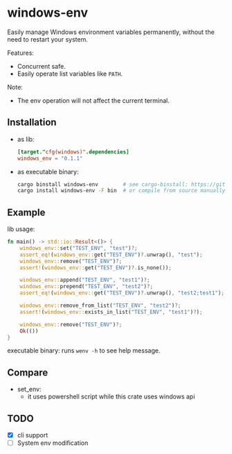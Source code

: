 # windows-env

Easily manage Windows environment variables permanently, without the need to restart your system.

Features:

- Concurrent safe.
- Easily operate list variables like `PATH`.

Note:

- The env operation will not affect the current terminal.

## Installation

- as lib:
  ```toml
  [target."cfg(windows)".dependencies]
  windows_env = "0.1.1"
  ```
- as executable binary:
  ```sh
  cargo binstall windows-env        # see cargo-binstall: https://github.com/cargo-bins/cargo-binstall
  cargo install windows-env -F bin  # or compile from source manually
  ```

## Example

lib usage:

```rs
fn main() -> std::io::Result<()> {
    windows_env::set("TEST_ENV", "test")?;
    assert_eq!(windows_env::get("TEST_ENV")?.unwrap(), "test");
    windows_env::remove("TEST_ENV")?;
    assert!(windows_env::get("TEST_ENV")?.is_none());

    windows_env::append("TEST_ENV", "test1")?;
    windows_env::prepend("TEST_ENV", "test2")?;
    assert_eq!(windows_env::get("TEST_ENV")?.unwrap(), "test2;test1");

    windows_env::remove_from_list("TEST_ENV", "test2")?;
    assert!(windows_env::exists_in_list("TEST_ENV", "test1")?);

    windows_env::remove("TEST_ENV")?;
    Ok(())
}
```

executable binary: runs `wenv -h` to see help message.

## Compare

- set_env:
  - it uses powershell script while this crate uses windows api

## TODO

- [x] cli support
- [ ] System env modification
